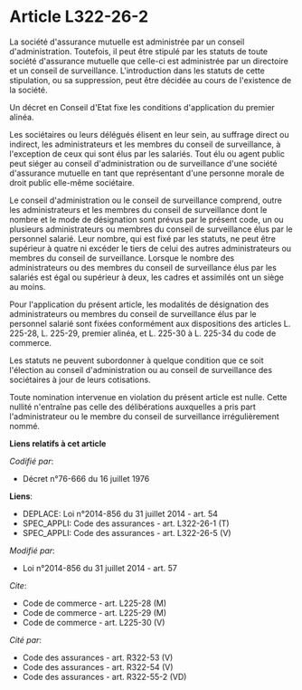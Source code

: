 # Article L322-26-2

La société d'assurance mutuelle est administrée par un conseil d'administration. Toutefois, il peut être stipulé par les
statuts de toute société d'assurance mutuelle que celle-ci est administrée par un directoire et un conseil de surveillance.
L'introduction dans les statuts de cette stipulation, ou sa suppression, peut être décidée au cours de l'existence de la
société. 

Un décret en Conseil d'Etat fixe les conditions d'application du premier alinéa. 

Les sociétaires ou leurs délégués élisent en leur sein, au suffrage direct ou indirect, les administrateurs et les membres du
conseil de surveillance, à l'exception de ceux qui sont élus par les salariés. Tout élu ou agent public peut siéger au
conseil d'administration ou de surveillance d'une société d'assurance mutuelle en tant que représentant d'une personne morale
de droit public elle-même sociétaire. 

Le conseil d'administration ou le conseil de surveillance comprend, outre les administrateurs et les membres du conseil de
surveillance dont le nombre et le mode de désignation sont prévus par le présent code, un ou plusieurs administrateurs ou
membres du conseil de surveillance élus par le personnel salarié. Leur nombre, qui est fixé par les statuts, ne peut être
supérieur à quatre ni excéder le tiers de celui des autres administrateurs ou membres du conseil de surveillance. Lorsque le
nombre des administrateurs ou des membres du conseil de surveillance élus par les salariés est égal ou supérieur à deux, les
cadres et assimilés ont un siège au moins. 

Pour l'application du présent article, les modalités de désignation des administrateurs ou membres du conseil de surveillance
élus par le personnel salarié sont fixées conformément aux dispositions des articles L. 225-28, L. 225-29, premier alinéa, et
L. 225-30 à L. 225-34 du code de commerce. 

Les statuts ne peuvent subordonner à quelque condition que ce soit l'élection au conseil d'administration ou au conseil de
surveillance des sociétaires à jour de leurs cotisations. 

Toute nomination intervenue en violation du présent article est nulle. Cette nullité n'entraîne pas celle des délibérations
auxquelles a pris part l'administrateur ou le membre du conseil de surveillance irrégulièrement nommé.

**Liens relatifs à cet article**

_Codifié par_:

  - Décret n°76-666 du 16 juillet 1976

**Liens**:

  - DEPLACE: Loi n°2014-856 du 31 juillet 2014 - art. 54
  - SPEC_APPLI: Code des assurances - art. L322-26-1 (T)
  - SPEC_APPLI: Code des assurances - art. L322-26-5 (V)

_Modifié par_:

  - Loi n°2014-856 du 31 juillet 2014 - art. 57

_Cite_:

  - Code de commerce - art. L225-28 (M)
  - Code de commerce - art. L225-29 (M)
  - Code de commerce - art. L225-30 (V)

_Cité par_:

  - Code des assurances - art. R322-53 (V)
  - Code des assurances - art. R322-54 (V)
  - Code des assurances - art. R322-55-2 (VD)
